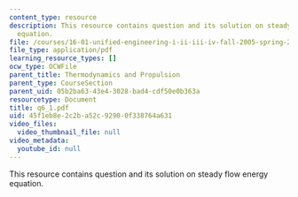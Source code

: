 ```yaml
---
content_type: resource
description: This resource contains question and its solution on steady flow energy
  equation.
file: /courses/16-01-unified-engineering-i-ii-iii-iv-fall-2005-spring-2006/45f1eb8e2c2ba52c92900f338764a631_q6_1.pdf
file_type: application/pdf
learning_resource_types: []
ocw_type: OCWFile
parent_title: Thermodynamics and Propulsion
parent_type: CourseSection
parent_uid: 05b2ba63-43e4-3028-bad4-cdf50e0b363a
resourcetype: Document
title: q6_1.pdf
uid: 45f1eb8e-2c2b-a52c-9290-0f338764a631
video_files:
  video_thumbnail_file: null
video_metadata:
  youtube_id: null
---
```

This resource contains question and its solution on steady flow energy equation.
